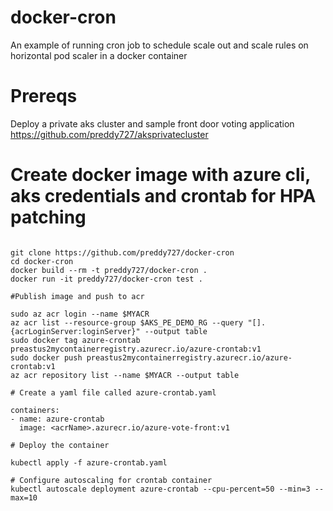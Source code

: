 # docker-cron
An example of running cron job to schedule scale out and scale rules on horizontal pod scaler in a docker container

# Prereqs
Deploy a private aks cluster and sample front door voting application 
https://github.com/preddy727/aksprivatecluster


# Create docker image with azure cli, aks credentials and crontab for HPA patching 
```cli 

git clone https://github.com/preddy727/docker-cron
cd docker-cron
docker build --rm -t preddy727/docker-cron .
docker run -it preddy727/docker-cron test .

#Publish image and push to acr 

sudo az acr login --name $MYACR
az acr list --resource-group $AKS_PE_DEMO_RG --query "[].{acrLoginServer:loginServer}" --output table
sudo docker tag azure-crontab preastus2mycontainerregistry.azurecr.io/azure-crontab:v1
sudo docker push preastus2mycontainerregistry.azurecr.io/azure-crontab:v1
az acr repository list --name $MYACR --output table

# Create a yaml file called azure-crontab.yaml 

containers:
- name: azure-crontab
  image: <acrName>.azurecr.io/azure-vote-front:v1
  
# Deploy the container 

kubectl apply -f azure-crontab.yaml

# Configure autoscaling for crontab container
kubectl autoscale deployment azure-crontab --cpu-percent=50 --min=3 --max=10





```

